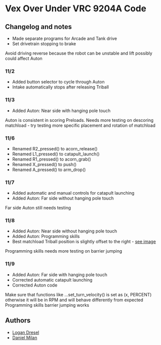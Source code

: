 
# Vex Over Under VRC 9204A Code

## Changelog and notes
* Made separate programs for Arcade and Tank drive
* Set drivetrain stopping to brake

Avoid driving reverse because the robot can be unstable and lift possibly could affect Auton

### 11/2
* Added button selector to cycle through Auton
* Intake automatically stops after releasing Triball

### 11/3
* Added Auton: Near side with hanging pole touch

Auton is consistent in scoring Preloads. Needs more testing on descoring matchload - try testing more specific placement and rotation of matchload

### 11/6
* Renamed R2_pressed() to acorn_release()
* Renamed L1_pressed() to catapult_launch()
* Renamed R1_pressed() to acorn_grab()
* Renamed X_pressed() to push()
* Renamed A_pressed() to arm_drop()

### 11/7
* Added automatic and manual controls for catapult launching
* Added Auton: Far side without hanging pole touch

Far side Auton still needs testing

### 11/8
* Added Auton: Near side without hanging pole touch
* Added Auton: Programming skills
* Best matchload Triball position is slightly offset to the right -
[see image](https://github.com/coollogan876/OverUnder/assets/119338946/c50e58dd-a937-4684-a02a-7422326a28f2)

Programming skills needs more testing on barrier jumping

### 11/9
* Added Auton: Far side with hanging pole touch
* Corrected automatic catapult launching
* Corrected Auton code

Make sure that functions like ...set_turn_velocity() is set as (x, PERCENT) otherwise it will be in RPM and will behave differently from expected
Programming skills barrier jumping works

## Authors

- [Logan Dresel](https://www.github.com/coollogan876)
- [Daniel Milan](https://github.com/Alcryst)
